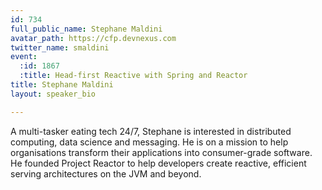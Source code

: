 ```yaml
---
id: 734
full_public_name: Stephane Maldini
avatar_path: https://cfp.devnexus.com
twitter_name: smaldini
event:
  :id: 1867
  :title: Head-first Reactive with Spring and Reactor
title: Stephane Maldini
layout: speaker_bio

---
```

A multi-tasker eating tech 24/7, Stephane is interested in distributed computing, data science and messaging. He is on a mission to help organisations transform their applications into consumer-grade software. He founded Project Reactor to help developers create reactive, efficient serving architectures on the JVM and beyond.
